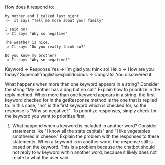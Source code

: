 How does it respond to:

    My mother and I talked last night.
    ->  It says "Tell me more about your family"

    I said no!
    -> It says "Why so negative"

    The weather is nice.
    -> It says "Do you really think so?"

    Do you know my brother?
    -> It says "Why so negative?"

Keyword -> Response
Yes -> I'm glad you think so!
Hello -> How are you today?
Supercalifragilisticexpialidocious -> Congrats! You discovered it.

What happens when more than one keyword appears in a string? Consider the string "My mother has a dog but no cat." Explain how to prioritize in the reply method.
    When more than one keyword appears in a string, the first keyword checked for in the getResponse method is the one that is replied to. In this case, "no" is the first keywprd which is checked for, so the response is "Why so negative?". To prioritize responses, simply check for the keyword you want to prioritize first.

1. What happend when a keyword is included in another word? Consider statements like "I know all the state capitals" and "I like vegetables smothered in cheese." Explain the problem with the responses to these statements.
    When a keyword is in another word, the response still is based on the keyword. This is a problem because the chatbot should not reply to w keyword within another word, because it likely does not relate to what the user said.
